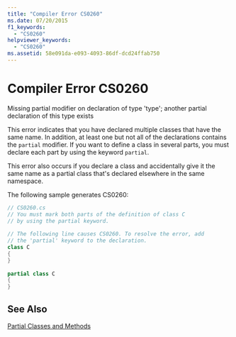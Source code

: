 ```yaml
---
title: "Compiler Error CS0260"
ms.date: 07/20/2015
f1_keywords: 
  - "CS0260"
helpviewer_keywords: 
  - "CS0260"
ms.assetid: 58e091da-e093-4093-86df-dcd24ffab750
---
```

# Compiler Error CS0260
Missing partial modifier on declaration of type 'type'; another partial declaration of this type exists  
  
 This error indicates that you have declared multiple classes that have the same name. In addition, at least one but not all of the declarations contains the `partial` modifier. If you want to define a class in several parts, you must declare each part by using the keyword `partial`.  
  
 This error also occurs if you declare a class and accidentally give it the same name as a partial class that's declared elsewhere in the same namespace.  
  
 The following sample generates CS0260:  
  
```csharp  
// CS0260.cs  
// You must mark both parts of the definition of class C   
// by using the partial keyword.  
  
// The following line causes CS0260. To resolve the error, add  
// the 'partial' keyword to the declaration.  
class C    
{  
}  
  
partial class C  
{  
}  
```  
  
## See Also  
 [Partial Classes and Methods](../../../csharp/programming-guide/classes-and-structs/partial-classes-and-methods.md)
